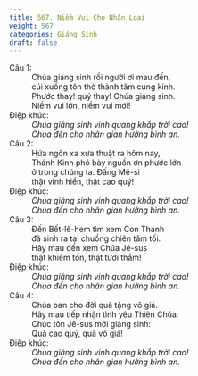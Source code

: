 ```yaml
---
title: 567. Niềm Vui Cho Nhân Loại
weight: 567
categories: Giáng Sinh
draft: false
---
```

<dl><dt>Câu 1:</dt><dd data-verse="1">Chúa giáng sinh rồi người ơi mau đến, <br/>cúi xuống tôn thờ thành tâm cung kính. <br/>Phước thay! quý thay! Chúa giáng sinh. <br/>Niềm vui lớn, niềm vui mới! </dd><dt>Điệp khúc:</dt><dd data-chorus="1"><em>Chúa giáng sinh vinh quang khắp trời cao! <br/>Chúa đến cho nhân gian hưởng bình an. </em></dd><dt>Câu 2:</dt><dd data-verse="2">Hứa ngôn xa xưa thuật ra hôm nay, <br/>Thánh Kinh phô bày nguồn ơn phước lớn <br/>ở trong chúng ta. Đấng Mê-si <br/>thật vinh hiển, thật cao quý! </dd><dt>Điệp khúc:</dt><dd data-chorus="1"><em>Chúa giáng sinh vinh quang khắp trời cao! <br/>Chúa đến cho nhân gian hưởng bình an. </em></dd><dt>Câu 3:</dt><dd data-verse="3">Đến Bết-lê-hem tìm xem Con Thánh <br/>đã sinh ra tại chuồng chiên tăm tối. <br/>Hãy mau đến xem Chúa Jê-sus <br/>thật khiêm tốn, thật tươi thắm! </dd><dt>Điệp khúc:</dt><dd data-chorus="1"><em>Chúa giáng sinh vinh quang khắp trời cao! <br/>Chúa đến cho nhân gian hưởng bình an. </em></dd><dt>Câu 4:</dt><dd data-verse="4">Chúa ban cho đời quà tặng vô giá. <br/>Hãy mau tiếp nhận tình yêu Thiên Chúa. <br/>Chúc tôn Jê-sus mới giáng sinh: <br/>Quà cao quý, quà vô giá! </dd><dt>Điệp khúc:</dt><dd data-chorus="1"><em>Chúa giáng sinh vinh quang khắp trời cao! <br/>Chúa đến cho nhân gian hưởng bình an. </em></dd></dl>